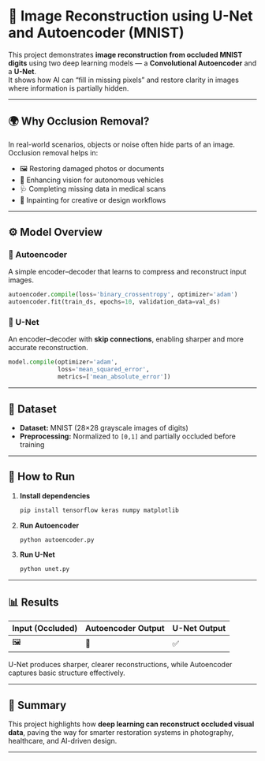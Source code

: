 # 🧠 Image Reconstruction using U-Net and Autoencoder (MNIST)

This project demonstrates **image reconstruction from occluded MNIST digits** using two deep learning models — a **Convolutional Autoencoder** and a **U-Net**.  
It shows how AI can “fill in missing pixels” and restore clarity in images where information is partially hidden.

---

## 🌍 Why Occlusion Removal?

In real-world scenarios, objects or noise often hide parts of an image.  
Occlusion removal helps in:
- 🖼️ Restoring damaged photos or documents  
- 🚗 Enhancing vision for autonomous vehicles  
- 🩺 Completing missing data in medical scans  
- 🎨 Inpainting for creative or design workflows  

---

## ⚙️ Model Overview

### 🔹 Autoencoder
A simple encoder–decoder that learns to compress and reconstruct input images.

```python
autoencoder.compile(loss='binary_crossentropy', optimizer='adam')
autoencoder.fit(train_ds, epochs=10, validation_data=val_ds)
```

### 🔹 U-Net
An encoder–decoder with **skip connections**, enabling sharper and more accurate reconstruction.

```python
model.compile(optimizer='adam',
              loss='mean_squared_error',
              metrics=['mean_absolute_error'])
```

---

## 🧩 Dataset
- **Dataset:** MNIST (28×28 grayscale images of digits)
- **Preprocessing:** Normalized to `[0,1]` and partially occluded before training

---

## 🚀 How to Run

1. **Install dependencies**
   ```bash
   pip install tensorflow keras numpy matplotlib
   ```
2. **Run Autoencoder**
   ```bash
   python autoencoder.py
   ```
3. **Run U-Net**
   ```bash
   python unet.py
   ```

---

## 📊 Results

| Input (Occluded) | Autoencoder Output | U-Net Output |
|------------------|--------------------|---------------|
| 🖼️ | 🧩 | ✅ |

U-Net produces sharper, clearer reconstructions, while Autoencoder captures basic structure effectively.

---

## 🧠 Summary

This project highlights how **deep learning can reconstruct occluded visual data**, paving the way for smarter restoration systems in photography, healthcare, and AI-driven design.

---
